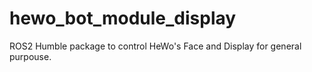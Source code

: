 # hewo_bot_module_display
ROS2 Humble package to control HeWo's Face and Display for general purpouse.
